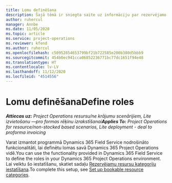 ```yaml
---
title: Lomu definēšana
description: Šajā tēmā ir sniegta saite uz informāciju par rezervējamo resursu kategoriju iestatīšanu.
author: ruhercul
manager: Annbe
ms.date: 11/05/2020
ms.topic: article
ms.service: project-operations
ms.reviewer: kfend
ms.author: ruhercul
ms.openlocfilehash: c50952854653799bf21b722585e200b380d5bbb9
ms.sourcegitcommit: 454b0ec941cca06852236771bc77dc1651f94e48
ms.translationtype: HT
ms.contentlocale: lv-LV
ms.lasthandoff: 11/12/2020
ms.locfileid: "4514556"
---
```

# <a name="define-roles"></a><span data-ttu-id="c5a80-103">Lomu definēšana</span><span class="sxs-lookup"><span data-stu-id="c5a80-103">Define roles</span></span>

<span data-ttu-id="c5a80-104">_**Attiecas uz:** Project Operations resursu/ne krājumu scenārijiem, Lite izvietošanu —pro formas rēķinu izrakstīšanai_</span><span class="sxs-lookup"><span data-stu-id="c5a80-104">_**Applies To:** Project Operations for resource/non-stocked based scenarios, Lite deployment - deal to proforma invoicing_</span></span>

<span data-ttu-id="c5a80-105">Varat izmantot programmā Dynamics 365 Field Service nodrošināto funkcionalitāti, lai definētu lomas savā Dynamics 365 Project Operations vidē.</span><span class="sxs-lookup"><span data-stu-id="c5a80-105">You can use the functionality provided in Dynamics 365 Field Service to define the roles in your Dynamics 365 Project Operations environment.</span></span> <span data-ttu-id="c5a80-106">Lai veiktu šo iestatīšanu, skatiet sadaļu [Rezervējamu resursu kategoriju iestatīšana](https://docs.microsoft.com/dynamics365/field-service/set-up-bookable-resource-categories).</span><span class="sxs-lookup"><span data-stu-id="c5a80-106">To complete this setup, see [Set up bookable resource categories](https://docs.microsoft.com/dynamics365/field-service/set-up-bookable-resource-categories).</span></span>
